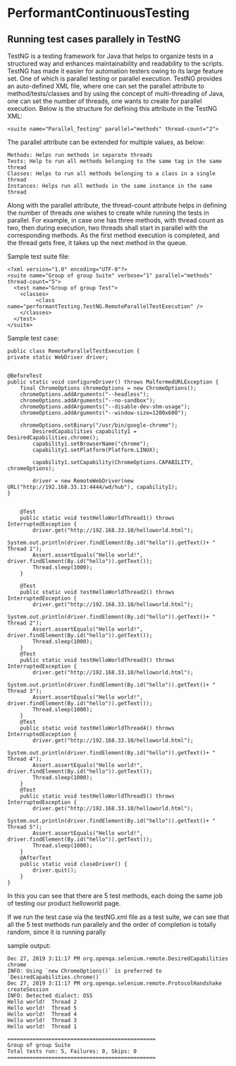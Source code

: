 # PerformantContinuousTesting

## Running test cases parallely in TestNG

TestNG is a testing framework for Java that helps to organize tests in a structured way and enhances maintainability and readability to the scripts. TestNG has made it easier for automation testers owing to its large feature set. One of which is parallel testing or parallel execution. TestNG provides an auto-defined XML file, where one can set the parallel attribute to method/tests/classes and by using the concept of multi-threading of Java, one can set the number of threads, one wants to create for parallel execution. Below is the structure for defining this attribute in the TestNG XML:

```
<suite name="Parallel_Testing" parallel="methods" thread-count="2">
```
The parallel attribute can be extended for multiple values, as below:

```
Methods: Helps run methods in separate threads
Tests: Help to run all methods belonging to the same tag in the same thread
Classes: Helps to run all methods belonging to a class in a single thread
Instances: Helps run all methods in the same instance in the same thread
```
Along with the parallel attribute, the thread-count attribute helps in defining the number of threads one wishes to create while running the tests in parallel. For example, in case one has three methods, with thread count as two, then during execution, two threads shall start in parallel with the corresponding methods. As the first method execution is completed, and the thread gets free, it takes up the next method in the queue.


Sample test suite file:

```
<?xml version="1.0" encoding="UTF-8"?>
<suite name="Group of group Suite" verbose="1" parallel="methods" thread-count="5">
  <test name="Group of group Test">
    <classes>
         <class name="performantTesting.TestNG.RemoteParallelTestExecution" />
    </classes>
  </test>
</suite>
```

Sample test case:
```
public class RemoteParallelTestExecution {
private static WebDriver driver;


@BeforeTest
public static void configureDriver() throws MalformedURLException {
	final ChromeOptions chromeOptions = new ChromeOptions();
	chromeOptions.addArguments("--headless");
	chromeOptions.addArguments("--no-sandbox");
	chromeOptions.addArguments("--disable-dev-shm-usage");
	chromeOptions.addArguments("--window-size=1200x600");

	chromeOptions.setBinary("/usr/bin/google-chrome");
		DesiredCapabilities capability1 = DesiredCapabilities.chrome();
		capability1.setBrowserName("chrome");
		capability1.setPlatform(Platform.LINUX);

		capability1.setCapability(ChromeOptions.CAPABILITY, chromeOptions);

		driver = new RemoteWebDriver(new URL("http://192.168.33.13:4444/wd/hub"), capability1);
}	

	
	@Test
	public static void testHelloWorldThread1() throws InterruptedException {
		driver.get("http://192.168.33.10/helloworld.html");
		System.out.println(driver.findElement(By.id("hello")).getText()+ "  Thread 1");
		Assert.assertEquals("Hello world!", driver.findElement(By.id("hello")).getText());
		Thread.sleep(1000);
	}
	
	@Test
	public static void testHelloWorldThread2() throws InterruptedException {
		driver.get("http://192.168.33.10/helloworld.html");
		System.out.println(driver.findElement(By.id("hello")).getText()+ "  Thread 2");
		Assert.assertEquals("Hello world!", driver.findElement(By.id("hello")).getText());
		Thread.sleep(1000);
	}
	@Test
	public static void testHelloWorldThread3() throws InterruptedException {
		driver.get("http://192.168.33.10/helloworld.html");
		System.out.println(driver.findElement(By.id("hello")).getText()+ "  Thread 3");
		Assert.assertEquals("Hello world!", driver.findElement(By.id("hello")).getText());
		Thread.sleep(1000);
	}
	@Test
	public static void testHelloWorldThread4() throws InterruptedException {
		driver.get("http://192.168.33.10/helloworld.html");
		System.out.println(driver.findElement(By.id("hello")).getText()+ "  Thread 4");
		Assert.assertEquals("Hello world!", driver.findElement(By.id("hello")).getText());
		Thread.sleep(1000);
	}
	@Test
	public static void testHelloWorldThread5() throws InterruptedException {
		driver.get("http://192.168.33.10/helloworld.html");
		System.out.println(driver.findElement(By.id("hello")).getText()+ "  Thread 5");
		Assert.assertEquals("Hello world!", driver.findElement(By.id("hello")).getText());
		Thread.sleep(1000);
	}
	@AfterTest
	public static void closeDriver() {
		driver.quit();
	}
}

```

In this you can see that there are 5 test methods, each doing the same job of testing our product helloworld page.

If we run the test case via the testNG.xml file as a test suite, we can see that all the 5 test methods run parallely and the order of completion is totally random, since it is running parally

sample output: 

```
Dec 27, 2019 3:11:17 PM org.openqa.selenium.remote.DesiredCapabilities chrome
INFO: Using `new ChromeOptions()` is preferred to `DesiredCapabilities.chrome()`
Dec 27, 2019 3:11:17 PM org.openqa.selenium.remote.ProtocolHandshake createSession
INFO: Detected dialect: OSS
Hello world!  Thread 2
Hello world!  Thread 5
Hello world!  Thread 4
Hello world!  Thread 3
Hello world!  Thread 1

===============================================
Group of group Suite
Total tests run: 5, Failures: 0, Skips: 0
===============================================
```

